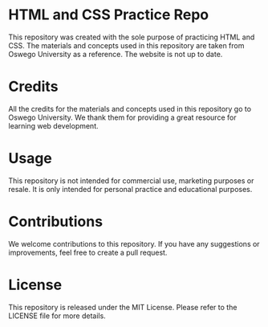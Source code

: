 # HTML and CSS Practice Repo
This repository was created with the sole purpose of practicing HTML and CSS. The materials and concepts used in this repository are taken from Oswego University as a reference.
The website is not up to date.

# Credits
All the credits for the materials and concepts used in this repository go to Oswego University. We thank them for providing a great resource for learning web development.

# Usage
This repository is not intended for commercial use, marketing purposes or resale. It is only intended for personal practice and educational purposes.

# Contributions
We welcome contributions to this repository. If you have any suggestions or improvements, feel free to create a pull request.

# License
This repository is released under the MIT License. Please refer to the LICENSE file for more details.
